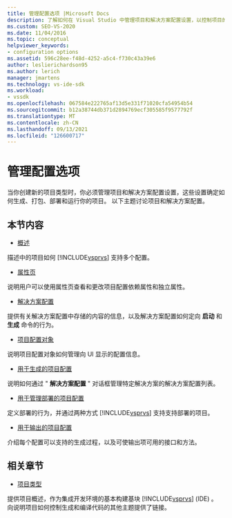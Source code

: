 ```yaml
---
title: 管理配置选项 |Microsoft Docs
description: 了解如何在 Visual Studio 中管理项目和解决方案配置设置，以控制项目的生成、打包、部署和运行方式。
ms.custom: SEO-VS-2020
ms.date: 11/04/2016
ms.topic: conceptual
helpviewer_keywords:
- configuration options
ms.assetid: 596c28ee-f48d-4252-a5c4-f730c43a39e6
author: leslierichardson95
ms.author: lerich
manager: jmartens
ms.technology: vs-ide-sdk
ms.workload:
- vssdk
ms.openlocfilehash: 067584e222765af13d5e331f71020cfa54954b54
ms.sourcegitcommit: b12a38744db371d2894769ecf305585f9577792f
ms.translationtype: MT
ms.contentlocale: zh-CN
ms.lasthandoff: 09/13/2021
ms.locfileid: "126600717"
---
```

# <a name="managing-configuration-options"></a>管理配置选项
当你创建新的项目类型时，你必须管理项目和解决方案配置设置，这些设置确定如何生成、打包、部署和运行你的项目。 以下主题讨论项目和解决方案配置。

## <a name="in-this-section"></a>本节内容
- [概述](../../extensibility/internals/configuration-options-overview.md)

 描述中的项目如何 [!INCLUDE[vsprvs](../../code-quality/includes/vsprvs_md.md)] 支持多个配置。

- [属性页](../../extensibility/internals/property-pages.md)

 说明用户可以使用属性页查看和更改项目配置依赖属性和独立属性。

- [解决方案配置](../../extensibility/internals/solution-configuration.md)

 提供有关解决方案配置中存储的内容的信息，以及解决方案配置如何定向 **启动** 和 **生成** 命令的行为。

- [项目配置对象](../../extensibility/internals/project-configuration-object.md)

 说明项目配置对象如何管理向 UI 显示的配置信息。

- [用于生成的项目配置](../../extensibility/internals/project-configuration-for-building.md)

 说明如何通过 " **解决方案配置** " 对话框管理特定解决方案的解决方案配置列表。

- [用于管理部署的项目配置](../../extensibility/internals/project-configuration-for-managing-deployment.md)

 定义部署的行为，并通过两种方式 [!INCLUDE[vsprvs](../../code-quality/includes/vsprvs_md.md)] 支持支持部署的项目。

- [用于输出的项目配置](../../extensibility/internals/project-configuration-for-output.md)

 介绍每个配置可以支持的生成过程，以及可使输出项可用的接口和方法。

## <a name="related-sections"></a>相关章节
- [项目类型](../../extensibility/internals/project-types.md)

 提供项目概述，作为集成开发环境的基本构建基块 [!INCLUDE[vsprvs](../../code-quality/includes/vsprvs_md.md)] (IDE) 。 向说明项目如何控制生成和编译代码的其他主题提供了链接。
